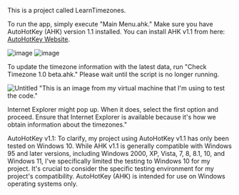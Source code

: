This is a project called LearnTimezones.

To run the app, simply execute "Main Menu.ahk." Make sure you have AutoHotKey (AHK) version 1.1 installed. You can install AHK v1.1 from here: [AutoHotKey Website](https://www.autohotkey.com/).

![image](https://github.com/TheMaster1127/LearnTimezones/assets/134737935/d967379b-f50f-4276-b8bb-cf030b7927bf)
![image](https://github.com/TheMaster1127/LearnTimezones/assets/134737935/89edfdde-0aa5-4ada-b897-64218f61bfc6)



To update the timezone information with the latest data, run "Check Timezone 1.0 beta.ahk." Please wait until the script is no longer running.

![Untitled](https://github.com/TheMaster1127/LearnTimezones/assets/134737935/9ef922d0-2bf0-453c-b81c-f42dca611077)
"This is an image from my virtual machine that I'm using to test the code."

Internet Explorer might pop up. When it does, select the first option and proceed. Ensure that Internet Explorer is available because it's how we obtain information about the timezones."

AutoHotKey v1.1: To clarify, my project using AutoHotKey v1.1 has only been tested on Windows 10. While AHK v1.1 is generally compatible with Windows 95 and later versions, including Windows 2000, XP, Vista, 7, 8, 8.1, 10, and Windows 11, I've specifically limited the testing to Windows 10 for my project. It's crucial to consider the specific testing environment for my project's compatibility. AutoHotKey (AHK) is intended for use on Windows operating systems only.

